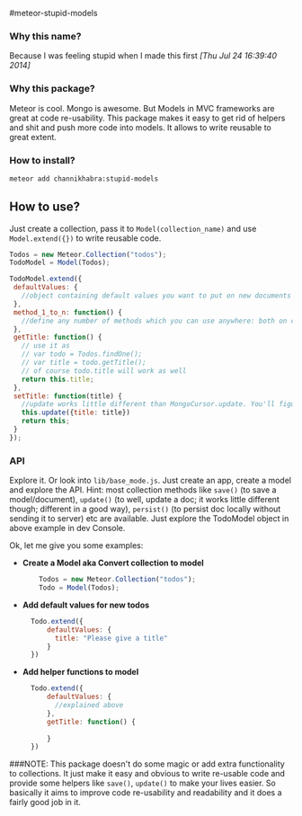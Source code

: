 #meteor-stupid-models

### Why this name?
Because I was feeling stupid when I made this first *[Thu Jul 24 16:39:40 2014]*

### Why this package?
Meteor is cool. Mongo is awesome. But Models in MVC frameworks are great at code re-usability. This package makes it easy to get rid of helpers and shit and push more code into models. It allows to write reusable to great extent. 

### How to install?
```sh
meteor add channikhabra:stupid-models
```

## How to use?
Just create a collection, pass it to `Model(collection_name)` and use `Model.extend({})` to write reusable code.
```javascript
Todos = new Meteor.Collection("todos");
TodoModel = Model(Todos);

TodoModel.extend({
 defaultValues: {
   //object containing default values you want to put on new documents
 },
 method_1_to_n: function() {
   //define any number of methods which you can use anywhere: both on client and server, in templates, helpers etc. Examples below
 },
 getTitle: function() {
   // use it as
   // var todo = Todos.findOne();
   // var title = todo.getTitle();
   // of course todo.title will work as well
   return this.title; 
 },
 setTitle: function(title) {
   //update works little different than MongoCursor.update. You'll figure it out when you use it
   this.update({title: title})
   return this;
 }
});
```

### API
Explore it. Or look into `lib/base_mode.js`. Just create an app, create a model and explore the API. Hint: most collection methods like `save()` (to save a model/document), `update()` (to well, update a doc; it works little different though; different in a good way), `persist()` (to persist doc locally without sending it to server) etc are available. Just explore the TodoModel object in above example in dev Console.

Ok, let me give you some examples:  

* **Create a Model aka Convert collection to model**
  ```javascript
      Todos = new Meteor.Collection("todos");
      Todo = Model(Todos);
  ```
* **Add default values for new todos**
  ```js
    Todo.extend({
        defaultValues: {
          title: "Please give a title"
        }
    })
  ```
* **Add helper functions to model**
  ```js
    Todo.extend({
        defaultValues: {
          //explained above
        },
        getTitle: function() {
        
        }
    })
  ```


###NOTE:
This package doesn't do some magic or add extra functionality to collections. It just make it easy and obvious to write re-usable code and provide some helpers like `save()`, `update()` to make your lives easier. So basically it aims to improve code re-usability and readability and it does a fairly good job in it.
